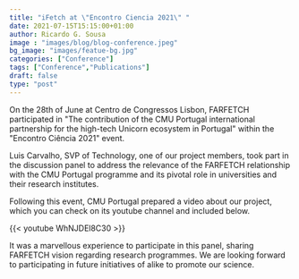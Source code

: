 ```yaml
---
title: "iFetch at \"Encontro Ciencia 2021\" "
date: 2021-07-15T15:15:00+01:00
author: Ricardo G. Sousa
image : "images/blog/blog-conference.jpeg"
bg_image: "images/featue-bg.jpg"
categories: ["Conference"]
tags: ["Conference","Publications"]
draft: false
type: "post"
---
```



On the 28th of June at Centro de Congressos Lisbon, FARFETCH  participated in "The contribution of the CMU Portugal international partnership for the high-tech Unicorn ecosystem in Portugal" within the "Encontro Ciência 2021" event.

Luis Carvalho, SVP of Technology, one of our project members, took part in the discussion panel to address the relevance of the FARFETCH relationship with the CMU Portugal programme and its pivotal role in universities and their research institutes.

Following this event, CMU Portugal prepared a video about our project, which you can check on its youtube channel and included below.

{{< youtube WhNJDEl8C30 >}}


It was a marvellous experience to participate in this panel, sharing FARFETCH vision regarding research programmes. We are looking forward to participating in future initiatives of alike to promote our science.
